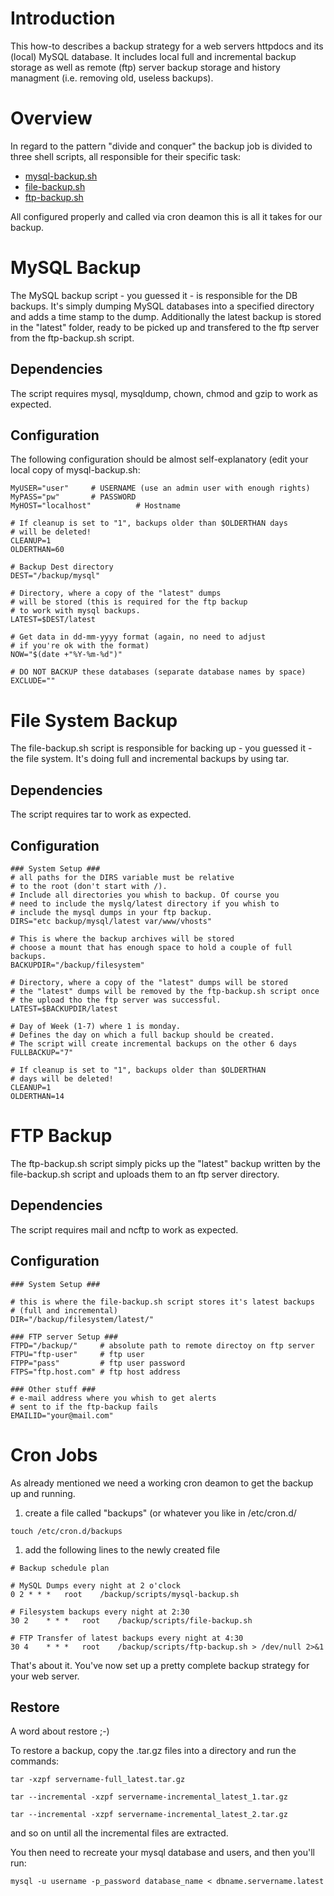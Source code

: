 # Introduction #
This how-to describes a backup strategy for a web servers httpdocs and its (local) MySQL database. It includes local full and incremental backup storage as well as remote (ftp) server backup storage and history managment (i.e. removing old, useless backups).

# Overview #
In regard to the pattern "divide and conquer" the backup job is divided to three shell scripts, all responsible for their specific task:
  * [mysql-backup.sh](mysql-backup.sh)
  * [file-backup.sh](file-backup.sh)
  * [ftp-backup.sh](ftp-backup.sh)

All configured properly and called via cron deamon this is all it takes for our backup.

# MySQL Backup #
The MySQL backup script - you guessed it - is responsible for the DB backups. It's simply dumping MySQL databases into a specified directory and adds a time stamp to the dump. Additionally the latest backup is stored in the "latest" folder, ready to be picked up and transfered to the ftp server from the ftp-backup.sh script.

## Dependencies ##
The script requires mysql, mysqldump, chown, chmod and gzip to work as expected.

## Configuration ##
The following configuration should be almost self-explanatory (edit your local copy of mysql-backup.sh:
```
MyUSER="user"     # USERNAME (use an admin user with enough rights)
MyPASS="pw"       # PASSWORD
MyHOST="localhost"          # Hostname

# If cleanup is set to "1", backups older than $OLDERTHAN days
# will be deleted!
CLEANUP=1
OLDERTHAN=60
 
# Backup Dest directory
DEST="/backup/mysql"
 
# Directory, where a copy of the "latest" dumps 
# will be stored (this is required for the ftp backup
# to work with mysql backups.
LATEST=$DEST/latest
 
# Get data in dd-mm-yyyy format (again, no need to adjust 
# if you're ok with the format)
NOW="$(date +"%Y-%m-%d")"

# DO NOT BACKUP these databases (separate database names by space)
EXCLUDE=""
```

# File System Backup #
The file-backup.sh script is responsible for backing up - you guessed it - the file system. It's doing full and incremental backups by using tar.

## Dependencies ##
The script requires tar to work as expected.

## Configuration ##
```
### System Setup ###
# all paths for the DIRS variable must be relative
# to the root (don't start with /).
# Include all directories you whish to backup. Of course you
# need to include the myslq/latest directory if you whish to
# include the mysql dumps in your ftp backup.
DIRS="etc backup/mysql/latest var/www/vhosts"

# This is where the backup archives will be stored
# choose a mount that has enough space to hold a couple of full backups.
BACKUPDIR="/backup/filesystem"

# Directory, where a copy of the "latest" dumps will be stored
# the "latest" dumps will be removed by the ftp-backup.sh script once
# the upload tho the ftp server was successful. 
LATEST=$BACKUPDIR/latest

# Day of Week (1-7) where 1 is monday.
# Defines the day on which a full backup should be created.
# The script will create incremental backups on the other 6 days
FULLBACKUP="7"

# If cleanup is set to "1", backups older than $OLDERTHAN
# days will be deleted!
CLEANUP=1
OLDERTHAN=14
```

# FTP Backup #
The ftp-backup.sh script simply picks up the "latest" backup written by the file-backup.sh script and uploads them to an ftp server directory.

## Dependencies ##
The script requires mail and ncftp to work as expected.

## Configuration ##
```
### System Setup ###

# this is where the file-backup.sh script stores it's latest backups
# (full and incremental)
DIR="/backup/filesystem/latest/"

### FTP server Setup ###
FTPD="/backup/"     # absolute path to remote directoy on ftp server
FTPU="ftp-user"     # ftp user
FTPP="pass"         # ftp user password
FTPS="ftp.host.com" # ftp host address

### Other stuff ###
# e-mail address where you whish to get alerts
# sent to if the ftp-backup fails
EMAILID="your@mail.com" 
```

# Cron Jobs #
As already mentioned we need a working cron deamon to get the backup up and running.
  1. create a file called "backups" (or whatever you like in /etc/cron.d/
```
touch /etc/cron.d/backups
```
  1. add the following lines to the newly created file
```
# Backup schedule plan

# MySQL Dumps every night at 2 o'clock
0 2	* * *	root	/backup/scripts/mysql-backup.sh

# Filesystem backups every night at 2:30
30 2	* * *	root	/backup/scripts/file-backup.sh

# FTP Transfer of latest backups every night at 4:30
30 4	* * *	root	/backup/scripts/ftp-backup.sh > /dev/null 2>&1
```

That's about it. You've now set up a pretty complete backup strategy for your web server.

## Restore
A word about restore ;-)

To restore a backup, copy the .tar.gz files into a directory and run the commands:

`tar -xzpf servername-full_latest.tar.gz`

`tar --incremental -xzpf servername-incremental_latest_1.tar.gz`

`tar --incremental -xzpf servername-incremental_latest_2.tar.gz`

and so on until all the incremental files are extracted.

You then need to recreate your mysql database and users, and then you'll run:

`mysql -u username -p_password database_name < dbname.servername.latest`
